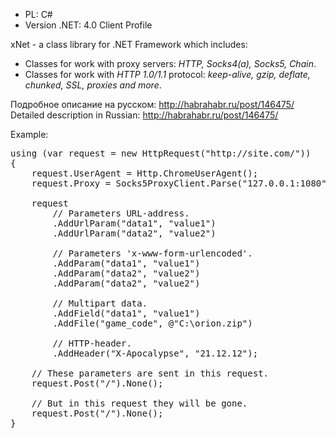 * PL: C#
* Version .NET: 4.0 Client Profile

xNet - a class library for .NET Framework which includes:
* Classes for work with proxy servers: _HTTP, Socks4(a), Socks5, Chain_.
* Classes for work with *HTTP 1.0/1.1* protocol: _keep-alive, gzip, deflate, chunked, SSL, proxies and more_.

Подробное описание на русском: http://habrahabr.ru/post/146475/ <br />
Detailed description in Russian: http://habrahabr.ru/post/146475/ <br />

Example:
<pre>
using (var request = new HttpRequest("http://site.com/"))
{
    request.UserAgent = Http.ChromeUserAgent();
	request.Proxy = Socks5ProxyClient.Parse("127.0.0.1:1080");

    request
        // Parameters URL-address.
        .AddUrlParam("data1", "value1")
        .AddUrlParam("data2", "value2")

        // Parameters 'x-www-form-urlencoded'.
        .AddParam("data1", "value1")
        .AddParam("data2", "value2")
        .AddParam("data2", "value2")

        // Multipart data.
        .AddField("data1", "value1")
        .AddFile("game_code", @"C:\orion.zip")

        // HTTP-header.
        .AddHeader("X-Apocalypse", "21.12.12");
		
    // These parameters are sent in this request.
    request.Post("/").None();

    // But in this request they will be gone.
    request.Post("/").None();
}
</pre>
